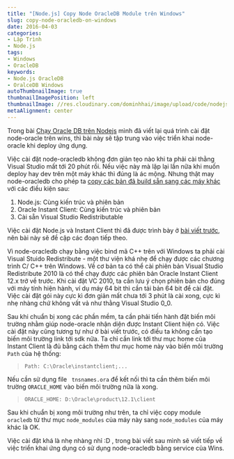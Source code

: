 ```yaml
---
title: "[Node.js] Copy Node OracleDB Module trên Windows"
slug: copy-node-oracledb-on-windows
date: 2016-04-03
categories:
- Lập Trình
- Node.js
tags:
- Windows
- OracleDB
keywords:
- Node.js OracleDB
- OralceDB Windows
autoThumbnailImage: true
thumbnailImagePosition: left
thumbnailImage: //res.cloudinary.com/dominhhai/image/upload/code/nodejs.png
metaAlignment: center
---
```

Trong bài [Chạy Oracle DB trên Nodejs](https://dofeet.wordpress.com/2016/03/27/node-oracledb-chay-oracle-db-tren-nodejs/) mình đã viết lại quá trình cài đặt node-oracle trên wins, thì bài này sẽ tập trung vào việc triển khai node-oracle khi deploy ứng dụng.

Việc cài đặt node-oracledb không đơn giản tẹo nào khi ta phải cài thằng Visual Studio mất tới 20 phút rồi. Nếu việc này mà lặp lại lần nữa khi muốn deploy hay dev trên một máy khác thì đúng là ác mộng. Nhưng thật may node-oracledb cho phép ta [copy các bản đã build sẵn sang các máy khác](https://github.com/oracle/node-oracledb/blob/master/INSTALL.md#winbins) với các điều kiện sau:

1. Node.js: Cùng kiến trúc và phiên bản
2. Oracle Instant Client: Cùng kiến trúc và phiên bản
3. Cài sẵn Visual Studio Redistributable

Việc cài đặt Node.js và Instant Client thì đã được trình bày ở [bài viết trước](https://dofeet.wordpress.com/2016/03/27/node-oracledb-chay-oracle-db-tren-nodejs/), nên bài này sẽ đề cập các đoạn tiếp theo.

Vì node-oracledb chạy bằng việc bind mã C++ trên với Windows ta phải cài Visual Stuido Redistribute - một thư viện khá nhẹ để chạy được các chương trình C/ C++ trên Windows. Về cơ bản ta có thể cài phiên bản Visual Studio Redistribute 2010 là có thể chạy được các phiên bản Oracle Instant Client 12.x trở về trước. Khi cài đặt VC 2010, ta cần lưu ý chọn phiên bản cho đúng với máy tính hiện hành, ví dụ máy 64 bit thì cần tải bản 64 bit để cài đặt. Việc cài đặt gói này cực kì đơn giản mất chưa tới 3 phút là cài xong, cực kì nhẹ nhàng chứ không vất vả như thằng Visual Studio 0_0.

Sau khi chuẩn bị xong các phần mềm, ta cần phải tiến hành đặt biến môi trường nhằm giúp node-oracle nhận diện được Instant Client hiện có. Việc cài đặt này cũng tương tự như ở bài viết trước, có điều ta không cần tạo biến môi trường link tới sdk nữa. Ta chỉ cần link tới thư mục home của Instant Client là đủ bằng cách thêm thư mục home này vào biến môi trường `Path` của hệ thống:

> `Path: C:\Oracle\instantclient;...`

Nếu cần sử dụng file ` tnsnames.ora` để kết nối thì ta cần thêm biến môi trường `ORACLE_HOME` vào biến môi trường nữa là xong.

> `ORACLE_HOME: D:\Oracle\product\12.1\client`

Sau khi chuẩn bị xong môi trường như trên, ta chỉ việc copy module `oracledb` từ thư mục `node_modules` của máy này sang `node_modules` của máy khác là OK.

Việc cài đặt khá là nhẹ nhàng nhỉ :D , trong bài viết sau mình sẽ viết tiếp về việc triển khai ứng dụng có sử dụng node-oracledb bằng service của Wins.
